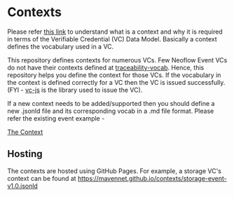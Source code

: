 # Contexts

Please refer [this link](https://www.w3.org/TR/vc-data-model/#contexts) to understand what is a context and why it is required in terms of the Verifiable Credential (VC) Data Model. Basically a context defines the vocabulary used in a VC.

This repository defines contexts for numerous VCs. Few Neoflow Event VCs do not have their contexts defined at [traceability-vocab](https://github.com/w3c-ccg/traceability-vocab). Hence, this repository helps you define the context for those VCs. If the vocabulary in the context is defined correctly for a VC then the VC is issued successfully. (FYI - [vc-js](https://github.com/digitalbazaar/vc-js) is the library used to issue the VC).

If a new context needs to be added/supported then you should define a new .jsonld file and its corresponding vocab in a .md file format. Please refer the existing event example -

[The Context]("https://mavennet.github.io/contexts/v1.jsonld")

## Hosting

The contexts are hosted using GitHub Pages. For example, a storage VC's context can be found at https://mavennet.github.io/contexts/storage-event-v1.0.jsonld
